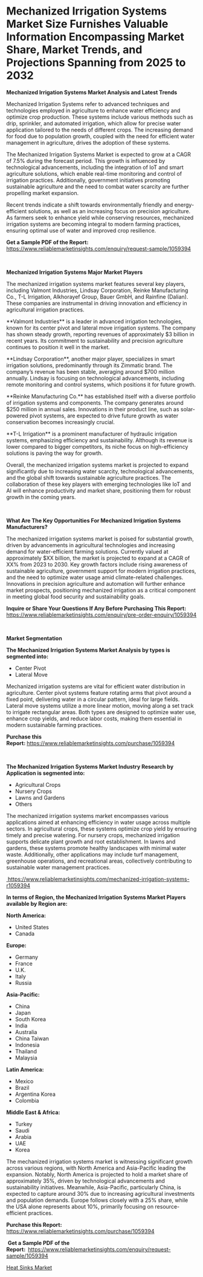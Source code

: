 <p><h1>Mechanized Irrigation Systems Market Size Furnishes Valuable Information Encompassing Market Share, Market Trends, and Projections Spanning from 2025 to 2032</h1></p><p><strong>Mechanized Irrigation Systems Market Analysis and Latest Trends</strong></p>
<p><p>Mechanized Irrigation Systems refer to advanced techniques and technologies employed in agriculture to enhance water efficiency and optimize crop production. These systems include various methods such as drip, sprinkler, and automated irrigation, which allow for precise water application tailored to the needs of different crops. The increasing demand for food due to population growth, coupled with the need for efficient water management in agriculture, drives the adoption of these systems.</p><p>The Mechanized Irrigation Systems Market is expected to grow at a CAGR of 7.5% during the forecast period. This growth is influenced by technological advancements, including the integration of IoT and smart agriculture solutions, which enable real-time monitoring and control of irrigation practices. Additionally, government initiatives promoting sustainable agriculture and the need to combat water scarcity are further propelling market expansion. </p><p>Recent trends indicate a shift towards environmentally friendly and energy-efficient solutions, as well as an increasing focus on precision agriculture. As farmers seek to enhance yield while conserving resources, mechanized irrigation systems are becoming integral to modern farming practices, ensuring optimal use of water and improved crop resilience.</p></p>
<p><strong>Get a Sample PDF of the Report:&nbsp;</strong> <a href="https://www.reliablemarketinsights.com/enquiry/request-sample/1059394?utm_campaign=1938&utm_medium=2&utm_source=Github&utm_content=ia&utm_term=08042025&utm_id=mechanized-irrigation-systems">https://www.reliablemarketinsights.com/enquiry/request-sample/1059394</a></p>
<p>&nbsp;</p>
<p><strong>Mechanized Irrigation Systems Major Market Players</strong></p>
<p><p>The mechanized irrigation systems market features several key players, including Valmont Industries, Lindsay Corporation, Reinke Manufacturing Co., T-L Irrigation, Alkhorayef Group, Bauer GmbH, and Rainfine (Dalian). These companies are instrumental in driving innovation and efficiency in agricultural irrigation practices.</p><p>**Valmont Industries** is a leader in advanced irrigation technologies, known for its center pivot and lateral move irrigation systems. The company has shown steady growth, reporting revenues of approximately $3 billion in recent years. Its commitment to sustainability and precision agriculture continues to position it well in the market.</p><p>**Lindsay Corporation**, another major player, specializes in smart irrigation solutions, predominantly through its Zimmatic brand. The company’s revenue has been stable, averaging around $700 million annually. Lindsay is focusing on technological advancements, including remote monitoring and control systems, which positions it for future growth.</p><p>**Reinke Manufacturing Co.** has established itself with a diverse portfolio of irrigation systems and components. The company generates around $250 million in annual sales. Innovations in their product line, such as solar-powered pivot systems, are expected to drive future growth as water conservation becomes increasingly crucial.</p><p>**T-L Irrigation** is a prominent manufacturer of hydraulic irrigation systems, emphasizing efficiency and sustainability. Although its revenue is lower compared to bigger competitors, its niche focus on high-efficiency solutions is paving the way for growth.</p><p>Overall, the mechanized irrigation systems market is projected to expand significantly due to increasing water scarcity, technological advancements, and the global shift towards sustainable agriculture practices. The collaboration of these key players with emerging technologies like IoT and AI will enhance productivity and market share, positioning them for robust growth in the coming years.</p></p>
<p>&nbsp;</p>
<p><strong>What Are The Key Opportunities For Mechanized Irrigation Systems Manufacturers?</strong></p>
<p><p>The mechanized irrigation systems market is poised for substantial growth, driven by advancements in agricultural technologies and increasing demand for water-efficient farming solutions. Currently valued at approximately $XX billion, the market is projected to expand at a CAGR of XX% from 2023 to 2030. Key growth factors include rising awareness of sustainable agriculture, government support for modern irrigation practices, and the need to optimize water usage amid climate-related challenges. Innovations in precision agriculture and automation will further enhance market prospects, positioning mechanized irrigation as a critical component in meeting global food security and sustainability goals.</p></p>
<p><strong>Inquire or Share Your Questions If Any Before Purchasing This Report:</strong> <a href="https://www.reliablemarketinsights.com/enquiry/pre-order-enquiry/1059394?utm_campaign=1938&utm_medium=2&utm_source=Github&utm_content=ia&utm_term=08042025&utm_id=mechanized-irrigation-systems">https://www.reliablemarketinsights.com/enquiry/pre-order-enquiry/1059394</a></p>
<p>&nbsp;</p>
<p><strong>Market Segmentation</strong></p>
<p><strong>The Mechanized Irrigation Systems Market Analysis by types is segmented into:</strong></p>
<p><ul><li>Center Pivot</li><li>Lateral Move</li></ul></p>
<p><p>Mechanized irrigation systems are vital for efficient water distribution in agriculture. Center pivot systems feature rotating arms that pivot around a fixed point, delivering water in a circular pattern, ideal for large fields. Lateral move systems utilize a more linear motion, moving along a set track to irrigate rectangular areas. Both types are designed to optimize water use, enhance crop yields, and reduce labor costs, making them essential in modern sustainable farming practices.</p></p>
<p><strong>Purchase this Report:&nbsp;</strong><a href="https://www.reliablemarketinsights.com/purchase/1059394?utm_campaign=1938&utm_medium=2&utm_source=Github&utm_content=ia&utm_term=08042025&utm_id=mechanized-irrigation-systems">https://www.reliablemarketinsights.com/purchase/1059394</a></p>
<p>&nbsp;</p>
<p><strong>The Mechanized Irrigation Systems Market Industry Research by Application is segmented into:</strong></p>
<p><ul><li>Agricultural Crops</li><li>Nursery Crops</li><li>Lawns and Gardens</li><li>Others</li></ul></p>
<p><p>The mechanized irrigation systems market encompasses various applications aimed at enhancing efficiency in water usage across multiple sectors. In agricultural crops, these systems optimize crop yield by ensuring timely and precise watering. For nursery crops, mechanized irrigation supports delicate plant growth and root establishment. In lawns and gardens, these systems promote healthy landscapes with minimal water waste. Additionally, other applications may include turf management, greenhouse operations, and recreational areas, collectively contributing to sustainable water management practices.</p></p>
<p><a href="https://www.reliablemarketinsights.com/mechanized-irrigation-systems-r1059394?utm_campaign=1938&utm_medium=2&utm_source=Github&utm_content=ia&utm_term=08042025&utm_id=mechanized-irrigation-systems">&nbsp;https://www.reliablemarketinsights.com/mechanized-irrigation-systems-r1059394</a></p>
<p><strong>In terms of Region, the Mechanized Irrigation Systems Market Players available by Region are:</strong></p>
<p>
    <p> <strong> North America: </strong>
        <ul>
            <li>United States</li>
            <li>Canada</li>
        </ul>
        </p> 
    <p> <strong> Europe: </strong>
        <ul>
            <li>Germany</li>
            <li>France</li>
            <li>U.K.</li>
            <li>Italy</li>
            <li>Russia</li>
        </ul>
        </p> 
    <p> <strong> Asia-Pacific: </strong>
        <ul>
            <li>China</li>
            <li>Japan</li>
            <li>South Korea</li>
            <li>India</li>
            <li>Australia</li>
            <li>China Taiwan</li>
            <li>Indonesia</li>
            <li>Thailand</li>
            <li>Malaysia</li>
        </ul>
        </p> 
    <p> <strong> Latin America: </strong>
        <ul>
            <li>Mexico</li>
            <li>Brazil</li>
            <li>Argentina Korea</li>
            <li>Colombia</li>
        </ul>
        </p> 
    <p> <strong> Middle East & Africa: </strong>
        <ul>
            <li>Turkey</li>
            <li>Saudi</li>
            <li>Arabia</li>
            <li>UAE</li>
            <li>Korea</li>
        </ul>
    </p>
    </p>
<p><p>The mechanized irrigation systems market is witnessing significant growth across various regions, with North America and Asia-Pacific leading the expansion. Notably, North America is projected to hold a market share of approximately 35%, driven by technological advancements and sustainability initiatives. Meanwhile, Asia-Pacific, particularly China, is expected to capture around 30% due to increasing agricultural investments and population demands. Europe follows closely with a 25% share, while the USA alone represents about 10%, primarily focusing on resource-efficient practices.</p></p>
<p><strong>Purchase this Report: </strong><a href="https://www.reliablemarketinsights.com/purchase/1059394?utm_campaign=1938&utm_medium=2&utm_source=Github&utm_content=ia&utm_term=08042025&utm_id=mechanized-irrigation-systems">https://www.reliablemarketinsights.com/purchase/1059394</a></p>
<p>&nbsp;<strong>Get a Sample PDF of the Report:&nbsp;&nbsp;</strong><a href="https://www.reliablemarketinsights.com/enquiry/request-sample/1059394?utm_campaign=1938&utm_medium=2&utm_source=Github&utm_content=ia&utm_term=08042025&utm_id=mechanized-irrigation-systems">https://www.reliablemarketinsights.com/enquiry/request-sample/1059394</a></p>
<p><strong></strong></p>
<p><p><a href="https://github.com/angelajermaine/Market-Research-Report-List-6/blob/main/heat-sinks-market.md?utm_campaign=1938&utm_medium=2&utm_source=Github&utm_content=ia&utm_term=08042025&utm_id=mechanized-irrigation-systems">Heat Sinks Market</a></p></p>